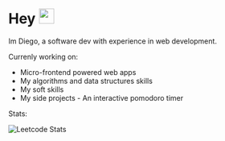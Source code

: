 <h1> Hey <img src = "https://raw.githubusercontent.com/MartinHeinz/MartinHeinz/master/wave.gif" width = 30px> </h1>

Im Diego, a software dev with experience in web development.

Currenly working on: 
- Micro-frontend powered web apps
- My algorithms and data structures skills
- My soft skills
- My side projects - An interactive pomodoro timer

Stats:

![Leetcode Stats](https://leetcard.jacoblin.cool/dicarvajalb)
